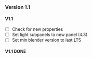 ### Version 1.1

#### V1.1
- [ ] Check for new properties
- [ ] Set light subpanels to new panel (4.3)
- [ ] Set min blender version to last LTS

#### V1.1 DONE
